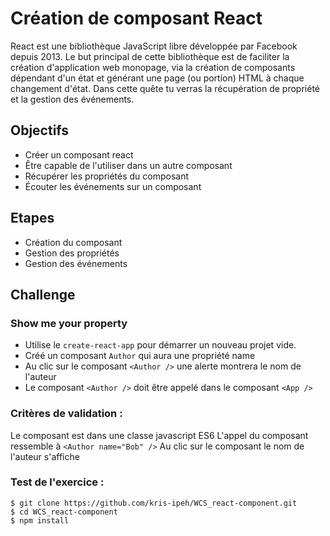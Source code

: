 # Création de composant React

React est une bibliothèque JavaScript libre développée par Facebook depuis 2013. Le but principal de cette bibliothèque est de faciliter la création d'application web monopage, via la création de composants dépendant d'un état et générant une page (ou portion) HTML à chaque changement d'état. Dans cette quête tu verras la récupération de propriété et la gestion des événements.

## Objectifs

* Créer un composant react
* Être capable de l'utiliser dans un autre composant
* Récupérer les propriétés du composant
* Écouter les événements sur un composant

## Etapes

* Création du composant
* Gestion des propriétés
* Gestion des événements

## Challenge

### Show me your property

* Utilise le ``create-react-app`` pour démarrer un nouveau projet vide.
* Créé un composant ``Author`` qui aura une propriété name
* Au clic sur le composant ``<Author />`` une alerte montrera le nom de l'auteur
* Le composant ``<Author />`` doit être appelé dans le composant ``<App />``

### Critères de validation :

Le composant est dans une classe javascript ES6
L'appel du composant ressemble à ``<Author name="Bob" />``
Au clic sur le composant le nom de l'auteur s'affiche

### Test de l'exercice :

    $ git clone https://github.com/kris-ipeh/WCS_react-component.git
    $ cd WCS_react-component
    $ npm install

